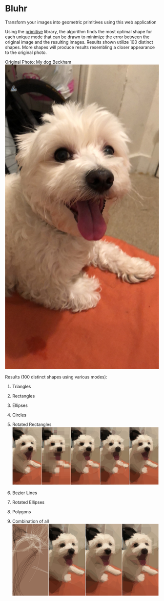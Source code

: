 # Bluhr
Transform your images into geometric primitives using this web application

Using the [primitive](https://github.com/fogleman/primitive) library, the algorithm finds the most optimal shape for each unique mode that can be drawn to minimize the error between the original image and the resulting images. Results shown utilize 100 distinct shapes. More shapes will produce results resembling a closer appearance to the original photo.

Original Photo: My dog Beckham 
![](chavy.jpg)

Results (100 distinct shapes using various modes): 
1. Triangles           
2. Rectangles         
3. Ellipses               
4. Circles          
5. Rotated Rectangles
![](results1.png)

6. Bezier Lines
7. Rotated Ellipses
8. Polygons
9. Combination of all
![](results2.png)
